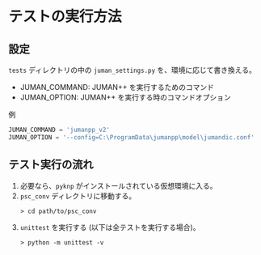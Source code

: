 # テストの実行方法

## 設定

`tests` ディレクトリの中の `juman_settings.py` を、環境に応じて書き換える。

- JUMAN_COMMAND: JUMAN++ を実行するためのコマンド
- JUMAN_OPTION: JUMAN++ を実行する時のコマンドオプション

例
```python
JUMAN_COMMAND = 'jumanpp_v2'
JUMAN_OPTION = '--config=C:\ProgramData\jumanpp\model\jumandic.conf'
```

## テスト実行の流れ

1. 必要なら、`pyknp` がインストールされている仮想環境に入る。
1. `psc_conv` ディレクトリに移動する。
    ```
    > cd path/to/psc_conv
    ```
1. `unittest` を実行する (以下は全テストを実行する場合)。
    ```
    > python -m unittest -v
    ```
